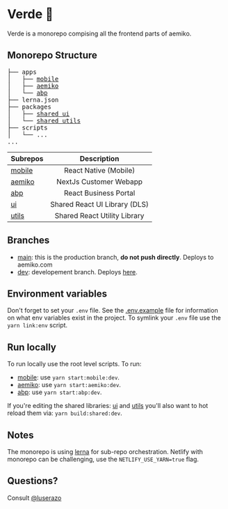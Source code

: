 # Verde :leaves:

Verde is a monorepo compising all the frontend parts of aemiko.

## Monorepo Structure

<pre>
├── apps
│   ├── <a href="/apps/mobile">mobile</a>
│   ├── <a href="/apps/aemiko">aemiko</a>
│   └── <a href="/apps/abp">abp</a>  
├── lerna.json
├── packages
│   ├── <a href="/packages/ui">shared ui</a>
│   └── <a href="/packages/utils">shared utils</a>
├── scripts
│   └── ...
...
</pre>

| Subrepos                |          Description          |
| :---------------------- | :---------------------------: |
| [mobile](apps/mobile)   |     React Native (Mobile)     |
| [aemiko](apps/aemiko)   |    NextJs Customer Webapp     |
| [abp](apps/abp)         |     React Business Portal     |
| [ui](packages/ui)       | Shared React UI Library (DLS) |
| [utils](packages/utils) | Shared React Utility Library  |

## Branches

- [main](tree/main): this is the production branch, **do not push directly**. Deploys to aemiko.com
- [dev](tree/dev): developement branch. Deploys [here](https://brave-davinci-a009da.netlify.app/).

## Environment variables

Don't forget to set your `.env` file. See the [.env.example](.env.example) file for information on what env variables exist in the project. To symlink your `.env` file use the `yarn link:env` script.

## Run locally

To run locally use the root level scripts. To run:

- [mobile](apps/mobile): use `yarn start:mobile:dev`.
- [aemiko](apps/aemiko): use `yarn start:aemiko:dev`.
- [abp](apps/abp): use `yarn start:abp:dev`.

If you're editing the shared libraries: [ui](packages/ui) and [utils](packages/utils) you'll also want to hot reload them via: `yarn build:shared:dev`.

## Notes

The monorepo is using [lerna](https://lerna.js.org/) for sub-repo orchestration. Netlify with monorepo can be challenging, use the `NETLIFY_USE_YARN=true` flag.

## Questions?

Consult [@luserazo](https://github.com/luserazo)
